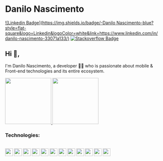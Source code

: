 # Danilo Nascimento
[![Linkedin Badge](https://img.shields.io/badge/-Danilo Nascimento-blue?style=flat-square&logo=Linkedin&logoColor=white&link=https://www.linkedin.com/in/danilo-nascimento-33071a133/)](https://www.linkedin.com/in/danilo-nascimento-33071a133/)
[![Stackoverflow Badge](https://img.shields.io/badge/-Stackoverflow-4CA143?style=flat-square&logo=Stackoverflow&logoColor=white&link=https://pt.stackoverflow.com/users/276024/danilo-nascimento)](https://pt.stackoverflow.com/users/276024/danilo-nascimento)
<!-- [![Codewars Badge](https://www.codewars.com/users/TsutomuObara/badges/micro)](https://www.codewars.com/users/TsutomuObara/badges/micro)
![Profile Views](https://komarev.com/ghpvc/?username=your-github-username&color=green) -->

## Hi 👋, 
I'm Danilo Nascimento, a developer 👨‍💻 who is passionate about mobile & Front-end technologies and its entire ecosystem. 

<p align="justify">
  <a href="https://github.com/daanilo-s19/github-readme-stats">
    <img
      height="150"
      src="https://github-readme-stats.vercel.app/api?username=daanilo-s19&count_private=true&show_icons=true&custom_title=Github%20Status&show=issues&theme=radical"
    />
  </a>
   <a href="https://github.com/daanilo-s19/github-readme-stats">
    <img
      height="150"
      src="https://github-readme-stats.vercel.app/api/top-langs/?username=daanilo-s19&layout=compact&theme=radical" />
  </a>  
</p>

### Technologies:
<div style="display: inline_block"><br>
  <code><img height="25" src="https://cdn.jsdelivr.net/gh/devicons/devicon/icons/flutter/flutter-original.svg"></code>
  <code><img height="25" src="https://cdn.jsdelivr.net/gh/devicons/devicon/icons/dart/dart-original.svg"></code>
  <code><img height="25" src="https://cdn.jsdelivr.net/gh/devicons/devicon/icons/android/android-original.svg"></code>
  <code><img height="25" src="https://cdn.jsdelivr.net/gh/devicons/devicon/icons/typescript/typescript-original.svg"></code>
  <code><img height="25" src="https://cdn.jsdelivr.net/gh/devicons/devicon/icons/nextjs/nextjs-original-wordmark.svg"></code>
  <code><img height="25" src="https://cdn.jsdelivr.net/gh/devicons/devicon/icons/html5/html5-original.svg"></code>
  <code><img height="25" src="https://cdn.jsdelivr.net/gh/devicons/devicon/icons/css3/css3-original.svg"></code>
  <code><img height="25" src="https://cdn.jsdelivr.net/gh/devicons/devicon/icons/react/react-original.svg"></code>
  <code><img height="25" src="https://cdn.jsdelivr.net/gh/devicons/devicon/icons/sass/sass-original.svg"></code>
  <code><img height="25" src="https://cdn.jsdelivr.net/gh/devicons/devicon/icons/materialui/materialui-original.svg"></code>
  <code><img height="25" src="https://cdn.jsdelivr.net/gh/devicons/devicon/icons/nodejs/nodejs-original.svg"></code>
  <code><img height="25" src="https://cdn.jsdelivr.net/gh/devicons/devicon/icons/nestjs/nestjs-plain.svg"></code
</div>
